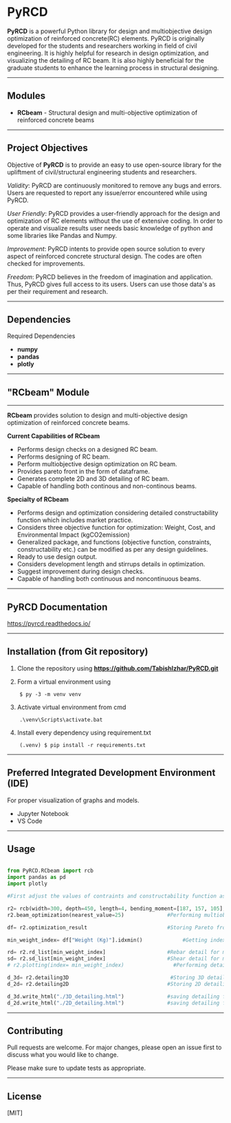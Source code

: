 # PyRCD

**PyRCD** is a powerful Python library for design and multiobjective design optimization of reinforced concrete(RC) elements. PyRCD is originally developed for the students and researchers working in field of civil engineering. It is highly helpful for research in design optimization, and visualizing the detailing of RC beam. It is also highly beneficial for the graduate students to enhance the learning process in structural designing. 

------------------------------------------------------------------------------------------------------------
## Modules 

* **RCbeam** - Structural design and multi-objective optimization of reinforced concrete beams 
------------------------------------------------------------------------------------------------------------

## Project Objectives

Objective of **PyRCD** is to provide an easy to use open-source library for the upliftment of civil/structural engineering students and researchers.

*Validity*: PyRCD are continuously monitored to remove any bugs and errors. Users are requested to report any issue/error encountered while using PyRCD.

*User Friendly*: PyRCD provides a user-friendly approach for the design and optimization of RC elements without the use of extensive coding. In order to operate and visualize results user needs basic knowledge of python and some libraries like Pandas and Numpy.

*Improvement*: PyRCD intents to provide open source solution to every aspect of reinforced concrete structural design. The codes are often checked for improvements.

*Freedom*: PyRCD believes in the freedom of imagination and application. Thus, PyRCD gives full access to its users. Users can use those data's as per their requirement and research.

------------------------------------------------------------------------------------------------------------

## Dependencies

Required Dependencies

* **numpy**
* **pandas**
* **plotly**

------------------------------------------------------------------------------------------------------------

## "RCbeam" Module
----------------
**RCbeam** provides solution to design and multi-objective design optimization of reinforced concrete beams.

**Current Capabilities of RCbeam**

* Performs design checks on a designed RC beam.
* Performs designing of RC beam. 
* Perform multiobjective design optimization on RC beam.
* Provides pareto front in the form of dataframe. 
* Generates complete 2D and 3D detailing of RC beam. 
* Capable of handling both continous and non-continous beams.

**Specialty of RCbeam**

* Performs design and optimization considering detailed constructability function which includes market practice.
* Considers three objective function for optimization: Weight, Cost, and Environmental Impact (kgCO2emission) 
* Generalized package, and functions (objective function, constraints, constructability etc.) can be modified as per any design guidelines. 
* Ready to use design output.
* Considers development length and stirrups details in optimization.
* Suggest improvement during design checks.
* Capable of handling both continuous and noncontinuous beams.
 

------------------------------------------------------------------------------------------------------------

## PyRCD Documentation

https://pyrcd.readthedocs.io/

------------------------------------------------------------------------------------------------------------

## Installation (from Git repository)

1) Clone the repository using **https://github.com/TabishIzhar/PyRCD.git**

2) Form a virtual environment using 
```
    $ py -3 -m venv venv
```

3) Activate virtual environment from cmd
```
    .\venv\Scripts\activate.bat
```

4) Install every dependency using requirement.txt
```
    (.venv) $ pip install -r requirements.txt
```
------------------------------------------------------------------------------------------------------------

## Preferred Integrated Development Environment (IDE)

For proper visualization of graphs and models.

* Jupyter Notebook
* VS Code 

-----------------------------------------------------------------------------------------------------------

## Usage

```python

from PyRCD.RCbeam import rcb
import pandas as pd
import plotly

#First adjust the values of contraints and constructability function as per requirement

r2= rcb(width=300, depth=450, length=4, bending_moment=[187, 157, 105], shear_force=[125, 40, 98])     #Creating beam object
r2.beam_optimization(nearest_value=25)              #Performing multiobjective optimization

df= r2.optimization_result                          #Storing Pareto front results

min_weight_index= df["Weight (Kg)"].idxmin()             #Getting index of minimum weight

rd= r2.rd_list[min_weight_index]                    #Rebar detail for minimum weight
sd= r2.sd_list[min_weight_index]                    #Shear detail for minimum weight
# r2.plotting(index= min_weight_index)                #Performing detailing

d_3d= r2.detailing3D                                 #Storing 3D detailing
d_2d= r2.detailing2D                                #Storing 2D detailing

d_3d.write_html("./3D_detailing.html")              #saving detailing file
d_2d.write_html("./2D_detailing.html")              #saving detailing file
```
------------------------------------------------------------------------------------------------------------
## Contributing

Pull requests are welcome. For major changes, please open an issue first to discuss what you would like to change.

Please make sure to update tests as appropriate.

------------------------------------------------------------------------------------------------------------

## License

[MIT]